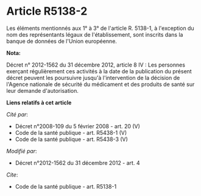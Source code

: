 # Article R5138-2

Les éléments mentionnés aux 1° à 3° de l'article R. 5138-1, à l'exception du nom des représentants légaux de l'établissement,
sont inscrits dans la banque de données de l'Union européenne.

**Nota:**

Décret n° 2012-1562 du 31 décembre 2012, article 8 IV : Les personnes exerçant régulièrement ces activités à la date de la
publication du présent décret peuvent les poursuivre jusqu'à l'intervention de la décision de l'Agence nationale de sécurité
du médicament et des produits de santé sur leur demande d'autorisation.

**Liens relatifs à cet article**

_Cité par_:

  - Décret n°2008-109 du 5 février 2008 - art. 20 (V)
  - Code de la santé publique - art. R5438-1 (V)
  - Code de la santé publique - art. R5438-3 (V)

_Modifié par_:

  - Décret n°2012-1562 du 31 décembre 2012 - art. 4

_Cite_:

  - Code de la santé publique - art. R5138-1
